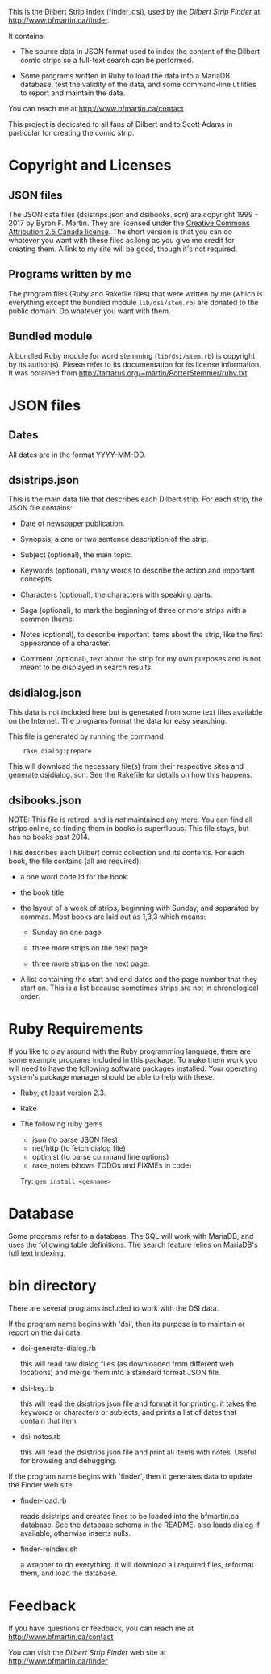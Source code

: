 This is the Dilbert Strip Index (finder_dsi), used by the *Dilbert
Strip Finder* at <http://www.bfmartin.ca/finder>.

It contains:

- The source data in JSON format used to index the content of
  the Dilbert comic strips so a full-text search can be performed.

- Some programs written in Ruby to load the data into a MariaDB
  database, test the validity of the data, and some command-line
  utilities to report and maintain the data.

You can reach me at <http://www.bfmartin.ca/contact>

This project is dedicated to all fans of Dilbert and to Scott Adams in
particular for creating the comic strip.


# Copyright and Licenses

## JSON files

The JSON data files (dsistrips.json and dsibooks.json) are copyright
1999 - 2017 by Byron F. Martin. They are licensed under the [Creative
Commons Attribution 2.5 Canada
license](http://creativecommons.org/licenses/by/2.5/ca/).  The short
version is that you can do whatever you want with these files as long
as you give me credit for creating them. A link to my site will be
good, though it's not required.

## Programs written by me

The program files (Ruby and Rakefile files) that were written by me
(which is everything except the bundled module `lib/dsi/stem.rb`) are
donated to the public domain. Do whatever you want with them.

## Bundled module

A bundled Ruby module for word stemming (`lib/dsi/stem.rb`) is
copyright by its author(s). Please refer to its documentation for its
license information. It was obtained from
<http://tartarus.org/~martin/PorterStemmer/ruby.txt>.


# JSON files

## Dates

All dates are in the format YYYY-MM-DD.


## dsistrips.json

This is the main data file that describes each Dilbert strip.  For
each strip, the JSON file contains:

- Date of newspaper publication.

- Synopsis, a one or two sentence description of the strip.

- Subject (optional), the main topic.

- Keywords (optional), many words to describe the action and important
  concepts.

- Characters (optional), the characters with speaking parts.

- Saga (optional), to mark the beginning of three or more strips with
  a common theme.

- Notes (optional), to describe important items about the strip, like
  the first appearance of a character.

- Comment (optional), text about the strip for my own purposes and is
  not meant to be displayed in search results.


## dsidialog.json

This data is not included here but is generated from some text files
available on the Internet. The programs format the data for easy
searching.

This file is generated by running the command

        rake dialog:prepare

This will download the necessary file(s) from their respective sites
and generate dsidialog.json. See the Rakefile for details on how this
happens.


## dsibooks.json

NOTE: This file is retired, and is *not* maintained any more. You can
find all strips online, so finding them in books is superfluous. This
file stays, but has no books past 2014.

This describes each Dilbert comic collection and its contents.  For
each book, the file contains (all are required):

- a one word code id for the book.

- the book title

- the layout of a week of strips, beginning with Sunday, and
  separated by commas.  Most books are laid out as 1,3,3 which means:

  - Sunday on one page

  - three more strips on the next page

  - three more strips on the next page.

- A list containing the start and end dates and the page number that
  they start on. This is a list because sometimes strips are not in
  chronological order.

# Ruby Requirements

If you like to play around with the Ruby programming language, there
are some example programs included in this package. To make them work
you will need to have the following software packages installed. Your
operating system's package manager should be able to help with these.


- Ruby, at least version 2.3.

- Rake

- The following ruby gems

  - json        (to parse JSON files)
  - net/http    (to fetch dialog file)
  - optimist    (to parse command line options)
  - rake_notes  (shows TODOs and FIXMEs in code)

  Try: `gem install <gemname>`


# Database

Some programs refer to a database. The SQL will work with MariaDB, and
uses the following table definitions. The search feature relies on
MariaDB's full text indexing.

# bin directory

There are several programs included to work with the DSI data.

If the program name begins with 'dsi', then its purpose is to maintain
or report on the dsi data.

- dsi-generate-dialog.rb

  this will read raw dialog files (as downloaded from different web
  locations) and merge them into a standard format JSON file.

- dsi-key.rb

  this will read the dsistrips json file and format it for printing.
  it takes the keywords or characters or subjects, and prints a list
  of dates that contain that item.

- dsi-notes.rb

  this will read the dsistrips json file and print all items with
  notes.  Useful for browsing and debugging.


If the program name begins with 'finder', then it generates data to
update the Finder web site.

- finder-load.rb

  reads dsistrips and creates lines to be loaded into the bfmartin.ca
  database.  See the database schema in the README.  also loads dialog
  if available, otherwise inserts nulls.

- finder-reindex.sh

  a wrapper to do everything. it will download all required files,
  reformat them, and load the database.

# Feedback

If you have questions or feedback, you can reach me at
<http://www.bfmartin.ca/contact>

You can visit the *Dilbert Strip Finder* web site at
<http://www.bfmartin.ca/finder>
